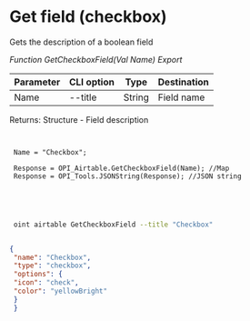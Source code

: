 ﻿---
sidebar_position: 6
---

# Get field (checkbox)
 Gets the description of a boolean field


*Function GetCheckboxField(Val Name) Export*

 | Parameter | CLI option | Type | Destination |
 |-|-|-|-|
 | Name | --title | String | Field name |

 
 Returns: Structure - Field description

```bsl title="Code example"
	
 
 Name = "Checkbox";
 
 Response = OPI_Airtable.GetCheckboxField(Name); //Map
 Response = OPI_Tools.JSONString(Response); //JSON string
 

	
```

```sh title="CLI command example"
 
 oint airtable GetCheckboxField --title "Checkbox"


```


```json title="Result"

{
 "name": "Checkbox",
 "type": "checkbox",
 "options": {
 "icon": "check",
 "color": "yellowBright"
 }
 }

```
